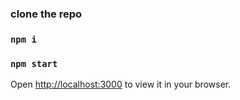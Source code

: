 ### clone the repo

### `npm i`

### `npm start`

Open [http://localhost:3000](http://localhost:3000) to view it in your browser.
